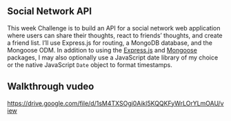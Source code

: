 ## Social Network API
This week Challenge is to build an API for a social network web application where users can share their thoughts, react to friends’ thoughts, and create a friend list. I’ll use Express.js for routing, a MongoDB database, and the Mongoose ODM. In addition to using the [Express.js](https://www.npmjs.com/package/express) and [Mongoose](https://www.npmjs.com/package/mongoose) packages, I may also optionally use a JavaScript date library of my choice or the native JavaScript `Date` object to format timestamps.
 
## Walkthrough vudeo
https://drive.google.com/file/d/1sM4TXSOgi0Aikl5KQQKFyWrLOrYLmOAU/view
